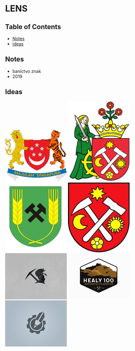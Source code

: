 # LENS

## Table of Contents

- [Notes](#notes)
- [ideas](#ideas)

## Notes

- baníctvo znak
- 2019

## Ideas

<img src="img//img001.jpeg" width="200" />
<img src="img//img002.jpeg" width="200" />
<img src="img//img003.jpg" width="200" />
<img src="img//img004.jpeg" width="200" />
<img src="img//img005.png" width="200" />
<img src="img//img006.jpg" width="200" />
<img src="img//img007.jpg" width="200" />
